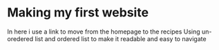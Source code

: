 # Making my first website
In here i use a link to move from the homepage to the recipes
Using un-oredered list and ordered list to make it readable and easy to navigate
